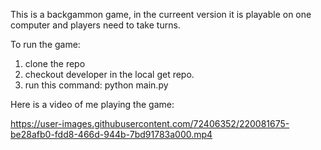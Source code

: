 This is a backgammon game, in the curreent version it is playable on one computer and players need to take turns. 

To run the game:
1. clone the repo
2. checkout developer in the local get repo.
3. run this command: python main.py

Here is a video of me playing the game:

https://user-images.githubusercontent.com/72406352/220081675-be28afb0-fdd8-466d-944b-7bd91783a000.mp4

